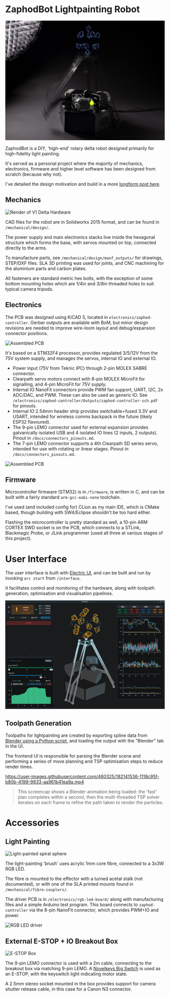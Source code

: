 # ZaphodBot Lightpainting Robot

![lightpainting-photo](docs/imgs/lightpainting-photo.jpg)

ZaphodBot is a DIY, 'high-end' rotary delta robot designed primarily for high-fidelity light painting.

It's served as a personal project where the majority of mechanics, electronics, firmware and higher level software has been designed from scratch (because why not).

I've detailed the design motivation and build in a more [longform post here](https://electricui.com/blog/delta-bot).

## Mechanics

![Render of V1 Delta Hardware](docs/imgs/delta-render.jpg)

CAD files for the robot are in Solidworks 2015 format, and can be found in `/mechanical/design/`.

The power supply and main electronics stacks live inside the hexagonal structure which forms the base, with servos mounted on top, connected directly to the arms.

To manufacture parts, see `/mechanical/design/manf_outputs/`  for drawings, STEP/DXF files. SLA 3D printing was used for joints, and CNC machining for the aluminium parts and carbon plates. 

All fasteners are standard metric hex bolts, with the exception of some bottom mounting holes which are 1/4in and 3/8in threaded holes to suit typical camera tripods.

## Electronics

The PCB was designed using KiCAD 5, located in `electronics/zaphod-controller`. Gerber outputs are available with BoM, but minor design revisions are needed to improve wire-loom layout and debug/expansion connector positions. 

![Assembled PCB](docs/imgs/pcb_overview_top.jpg)

It's based on a STM32F4 processor, provides regulated 3/5/12V from the 75V system supply, and manages the servos, internal IO and external IO.

- Power input (75V from Teknic IPC) through 2-pin MOLEX SABRE connector.
- Clearpath servo motors connect with 8-pin MOLEX MicroFit for signalling, and 4-pin MicroFit for 75V supply.
- Internal IO NanoFit connectors provide PWM fan support, UART, I2C, 2x ADC/DAC, and PWM. These can also be used as generic IO. See  `/electronics/zaphod-controller/Outputs/zaphod-controller-sch.pdf` for pinouts.
- Internal IO 2.54mm header strip provides switchable+fused 3.3V and USART, intended for wireless comms backpack in the future (likely ESP32 flavoured).
- The 9-pin LEMO connector used for external expansion provides galvanically isolated USB and 4 isolated IO lines (2 inputs, 2 outputs). Pinout in `/docs/connectors_pinouts.md`.
- The 7-pin LEMO connector supports a 4th Clearpath SD series servo, intended for use with rotating or linear stages. Pinout in `/docs/connectors_pinouts.md.`

![Assembled PCB](docs/imgs/assembled_pcb.jpg)

## Firmware

Microcontroller firmware (STM32) is in `/firmware`, is written in C, and can be built with a fairly standard `arm-gcc-eabi-none` toolchain.

I've used (and included config for) CLion as my main IDE, which is CMake based, though building with SW4/Eclipse shouldn't be too hard either.

Flashing the microcontroller is pretty standard as well, a 10-pin ARM CORTEX SWD socket is on the PCB, which connects to a STLink, Blackmagic Probe, or JLink programmer (used all three at various stages of this project).

# User Interface

The user interface is built with [Electric UI](https://electricui.com/install), and can be built and run by invoking `arc start` from `/interface`. 

It facilitates control and monitoring of the hardware, along with toolpath generation, optimisation and visualisation pipelines.

![User interface](docs/imgs/new-ui.png)

## Toolpath Generation

Toolpaths for lightpainting are created by exporting spline data from [Blender using a Python script](https://github.com/Mike-Dax/total-perspective-vortex/), and loading the output with the "Blender" tab in the UI.

The frontend UI is responsible for parsing the Blender scene and performing a series of move planning and TSP optimisation steps to reduce render times.

https://user-images.githubusercontent.com/460325/182141536-1118c95f-b80b-4199-9833-aa961b41ea9a.mp4

> This screencap shows a Blender animation being loaded: the 'fast' plan completes within a second, then the multi-threaded TSP solver iterates on each frame to refine the path taken to render the particles.

# Accessories

## Light Painting

![Light-painted spiral sphere](docs/imgs/spiral-sphere.jpg)

The light-painting 'brush' uses acrylic 1mm core fibre, connected to a 3x3W RGB LED.

The fibre is mounted to the effector with a turned acetal stalk (not documented), or with one of the SLA printed mounts found in `/mechanical/fibre-couplers/`.

The driver PCB is in `/electronics/rgb-led-board/` along with manufacturing files and a simple Arduino test program. This board connects to `zaphod-controller` via the 8-pin NanoFit connector, which provides PWM+IO and power.

![RGB LED driver](docs/imgs/rgb-led-driver.jpg)

## External E-STOP + IO Breakout Box

![E-STOP Box](docs/imgs/e-stop-box.jpg)

The 9-pin LEMO connector is used with a 2m cable, connecting to the breakout box via matching 9-pin LEMO. A [Novelkeys Big Switch](https://novelkeys.xyz/products/the-big-switch-series) is used as an E-STOP, with the keyswitch light indicating motor state.

A 2.5mm stereo socket mounted in the box provides support for camera shutter release cable, in this case for a Canon N3 connector.
